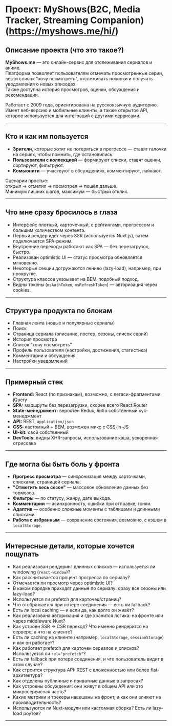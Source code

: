 # Проект: MyShows(B2C, Media Tracker, Streaming Companion) (https://myshows.me/hi/)

## Описание проекта (что это такое?)

**MyShows.me** — это онлайн-сервис для отслеживания сериалов и аниме.  
Платформа позволяет пользователям отмечать просмотренные серии, вести список "хочу посмотреть", отслеживать новинки и получать уведомления о новых эпизодах.  
Также доступна история просмотров, оценки, обсуждения и рекомендации.

Работает с 2009 года, ориентирована на русскоязычную аудиторию.  
Имеет веб-версию и мобильные клиенты, а также открытое API, которое используется для интеграций с другими сервисами.

---

## Кто и как им пользуется

-   **Зрители**, которые хотят не потеряться в прогрессе — ставят галочки на сериях, чтобы помнить, где остановились.
-   **Пользователи с коллекцией** — формируют списки, ставят оценки, сортируют, фильтруют.
-   **Комьюнити** — участвуют в обсуждениях, комментируют, лайкают.

Сценарии простые:  
открыл → отметил → посмотрел → пошёл дальше.  
Минимум лишних шагов, максимум — быстрый отклик.

---

## Что мне сразу бросилось в глаза

-   Интерфейс плотный, карточечный, с рейтингами, прогрессом и большим количеством контента.
-   Первый рендер идёт через SSR (используется Nuxt.js), затем подключается SPA-режим.
-   Внутренние переходы работают как SPA — без перезагрузок, быстро.
-   Реализован optimistic UI — статус просмотра обновляется мгновенно.
-   Некоторые секции догружаются лениво (lazy-load), например, при прокрутке.
-   Структура классов указывает на BEM-подобный подход.
-   Видны токены (`msAuthToken`, `msRefreshToken`) — авторизация через cookies.

---

## Структура продукта по блокам

-   Главная лента (новые и популярные сериалы)
-   Поиск
-   Страница сериала (описание, постер, сезоны, список серий)
-   История просмотра
-   Список “хочу посмотреть”
-   Профиль пользователя (настройки, достижения, статистика)
-   Комментарии и обсуждения
-   Настройки уведомлений

---

## Примерный стек

-   **Frontend:** React (по признакам), возможно, с легаси-фрагментами jQuery
-   **SPA:** маршруты без перезагрузки, скорее всего React Router
-   **State-менеджмент:** вероятен Redux, либо собственный хук-менеджмент
-   **API:** REST, `application/json`
-   **CSS:** кастомный + BEM, возможен микс с CSS-in-JS
-   **UI-kit:** свой собственный
-   **DevTools:** видны XHR-запросы, использование кэша, ускоренная отрисовка

---

## Где могла бы быть боль у фронта

-   **Прогресс просмотра** — синхронизация между карточками, списками, страницей сериала.
-   **"Отметить весь сезон"** — массовое обновление данных без тормозов.
-   **Фильтры** — по статусу, жанру, дате выхода.
-   **Комментарии** — асинхронность, ошибки при отправке, гонки.
-   **Адаптив** — особенно сложные моменты с таблицами и длинными списками.
-   **Работа с избранным** — сохранение состояния, возможно, с кэшем в `localStorage`.

---

## Интересные детали, которые хочется пощупать

-   Как реализован рендеринг длинных списков — используется ли windowing (`react-window`)?
-   Как рассчитывается процент прогресса по сериалу?
-   Отмечается ли просмотр через optimistic UI?
-   В каком порядке приходят данные по сериалу: сразу все сезоны или lazy-load?
-   Используется ли prefetch для карточек/страниц?
-   Что отображается при потере соединения — есть ли fallback?
-   Есть ли local caching — и если да, как долго он живёт?
-   Как реализована авторизация и где хранится логика: на фронте или через middleware Nuxt?
-   Как устроен SSR → CSR переход? Что именно рендерится на сервере, а что на клиенте?
-   Есть ли caching на клиенте (например, `localStorage`, `sessionStorage`) и как он работает?
-   Как работает prefetch для карточек сериалов и списков? Используется ли `rel="prefetch"`?
-   Есть ли fallback при потере соединения, и что пользователь видит в этом случае?
-   Как строится структура API: REST с вложенностью или более flat-архитектура?
-   Как отделены публичные и приватные данные в запросах?
-   Как устроены обсуждения: они живут в общем API или это микросервисная часть?
-   Какие метрики и трекеры навешаны на фронт, и как они влияют на производительность?
-   Используются ли Nuxt-модули или кастомная сборка? Есть ли lazy-load роутов?

---
